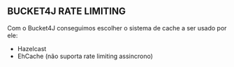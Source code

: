 ## BUCKET4J RATE LIMITING

Com o Bucket4J conseguimos escolher o sistema de cache a ser usado por ele:
* Hazelcast
* EhCache (não suporta rate limiting assincrono)